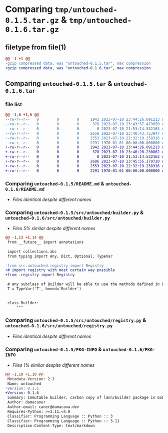 # Comparing `tmp/untouched-0.1.5.tar.gz` & `tmp/untouched-0.1.6.tar.gz`

## filetype from file(1)

```diff
@@ -1 +1 @@
-gzip compressed data, was "untouched-0.1.5.tar", max compression
+gzip compressed data, was "untouched-0.1.6.tar", max compression
```

## Comparing `untouched-0.1.5.tar` & `untouched-0.1.6.tar`

### file list

```diff
@@ -1,6 +1,6 @@
--rw-r--r--   0        0        0     1942 2023-07-10 23:44:26.091213 untouched-0.1.5/README.md
--rw-r--r--   0        0        0      378 2023-07-10 23:43:57.479050 untouched-0.1.5/pyproject.toml
--rw-r--r--   0        0        0        0 2023-07-10 21:53:14.532163 untouched-0.1.5/src/untouched/__init__.py
--rw-r--r--   0        0        0     2650 2023-07-10 23:40:43.753947 untouched-0.1.5/src/untouched/builder.py
--rw-r--r--   0        0        0     2553 2023-07-10 22:32:19.258316 untouched-0.1.5/src/untouched/registry.py
--rw-r--r--   0        0        0     2291 1970-01-01 00:00:00.000000 untouched-0.1.5/PKG-INFO
+-rw-r--r--   0        0        0     1942 2023-07-10 23:44:26.091213 untouched-0.1.6/README.md
+-rw-r--r--   0        0        0      378 2023-07-10 23:46:20.230862 untouched-0.1.6/pyproject.toml
+-rw-r--r--   0        0        0        0 2023-07-10 21:53:14.532163 untouched-0.1.6/src/untouched/__init__.py
+-rw-r--r--   0        0        0     2686 2023-07-10 23:45:55.170720 untouched-0.1.6/src/untouched/builder.py
+-rw-r--r--   0        0        0     2553 2023-07-10 22:32:19.258316 untouched-0.1.6/src/untouched/registry.py
+-rw-r--r--   0        0        0     2291 1970-01-01 00:00:00.000000 untouched-0.1.6/PKG-INFO
```

### Comparing `untouched-0.1.5/README.md` & `untouched-0.1.6/README.md`

 * *Files identical despite different names*

### Comparing `untouched-0.1.5/src/untouched/builder.py` & `untouched-0.1.6/src/untouched/builder.py`

 * *Files 5% similar despite different names*

```diff
@@ -1,13 +1,14 @@
 from __future__ import annotations
 
 import collections.abc
 from typing import Any, Dict, Optional, TypeVar
 
-from src.untouched.registry import Registry
+# import registry with most certain way possible
+from .registry import Registry
 
 # any subclass of Builder will be able to use the methods defined in Builder, or the methods defined in its subclasses
 T = TypeVar('T', bound='Builder')
 
 
 class Builder:
     """
```

### Comparing `untouched-0.1.5/src/untouched/registry.py` & `untouched-0.1.6/src/untouched/registry.py`

 * *Files identical despite different names*

### Comparing `untouched-0.1.5/PKG-INFO` & `untouched-0.1.6/PKG-INFO`

 * *Files 1% similar despite different names*

```diff
@@ -1,10 +1,10 @@
 Metadata-Version: 2.1
 Name: untouched
-Version: 0.1.5
+Version: 0.1.6
 Summary: Immutable builder, carbon copy of lann/builder package in GoLang.
 Author: damacaner
 Author-email: caner@damacana.dev
 Requires-Python: >=3.11,<4.0
 Classifier: Programming Language :: Python :: 3
 Classifier: Programming Language :: Python :: 3.11
 Description-Content-Type: text/markdown
```

